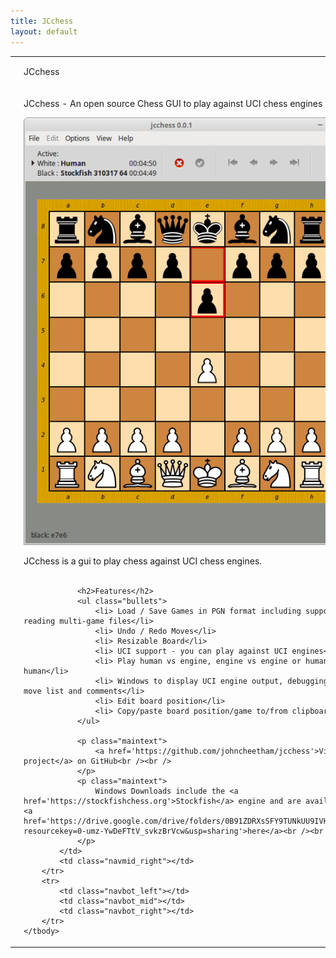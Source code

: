 ```yaml
---
title: JCchess
layout: default
---
```


<table class="content">
    <tbody>
        <tr>
            <td class="navtop_left"></td>
            <td class="navtop_mid">
                <p style="float: left;">JCchess</p>
            </td>
            <td class="navtop_right"></td>
        </tr>
        <tr>
            <td class="navmid_left"></td>
            <td id="contentId" class="content_mid">      
                <p class="header">JCchess - An open source Chess GUI to play against UCI chess engines</p>        	    	    
	            <p class="centeredImage">
                    <img src="/images/Screenshot-jcchess-big.png" alt="jcchess screenshot" />
                </p>
                <p class="maintext">	    
	                JCchess is a gui to play chess against UCI chess engines. <br /><br />
                </p>
        
                <h2>Features</h2>           
                <ul class="bullets">            
                    <li> Load / Save Games in PGN format including support for reading multi-game files</li>    
                    <li> Undo / Redo Moves</li>
                    <li> Resizable Board</li>
                    <li> UCI support - you can play against UCI engines</li>
                    <li> Play human vs engine, engine vs engine or human vs human</li> 
                    <li> Windows to display UCI engine output, debugging info, move list and comments</li>
                    <li> Edit board position</li>
                    <li> Copy/paste board position/game to/from clipboard</li>        
                </ul>
            
                <p class="maintext">                 
                    <a href='https://github.com/johncheetham/jcchess'>View project</a> on GitHub<br /><br /> 
                </p>
                <p class="maintext">                 
                    Windows Downloads include the <a href='https://stockfishchess.org'>Stockfish</a> engine and are available <a href='https://drive.google.com/drive/folders/0B91ZDRXsSFY9TUNkUU9IVHFiSmc?resourcekey=0-umz-YwDeFTtV_svkzBrVcw&usp=sharing'>here</a><br /><br /> 
                </p>               
            </td>
            <td class="navmid_right"></td>
        </tr>
        <tr>
            <td class="navbot_left"></td>
            <td class="navbot_mid"></td>
            <td class="navbot_right"></td>
        </tr>
    </tbody>
</table>

